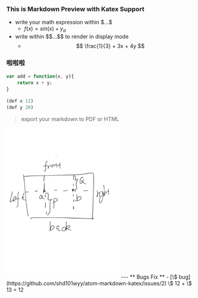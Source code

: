 
### This is Markdown Preview with Katex Support
- write your math expression within $\$...\$$
    - $f(x) = sin(x) + y_a$
- write within $\$\$...\$\$$ to render in display mode
    - $$ \frac{1}{3} + 3x + 4y $$

### 啦啦啦
```javascript
var add = function(x, y){
    return x + y;
}
```

```lisp
(def x 12)
(def y 20)

```

> export your markdown to PDF or HTML

<img src="./1.pic.jpg" height=400>
---
** Bugs Fix **  
- [\$ bug](https://github.com/shd101wyy/atom-markdown-katex/issues/2)  
  \$ 12 + \$ 13 = 12
